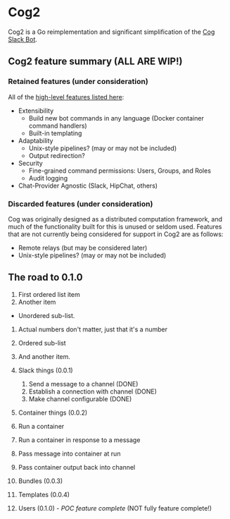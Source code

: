# Cog2

Cog2 is a Go reimplementation and significant simplification of the [Cog Slack Bot](https://github.com/operable/cog).

## Cog2 feature summary (ALL ARE WIP!)

### Retained features (under consideration)

All of the [high-level features listed here](https://book.cog.bot/sections/introducing_cog.html#current-features):

* Extensibility 
  * Build new bot commands in any language (Docker container command handlers)
  * Built-in templating
* Adaptability
  * Unix-style pipelines? (may or may not be included)
  * Output redirection?
* Security
  * Fine-grained command permissions: Users, Groups, and Roles
  * Audit logging
* Chat-Provider Agnostic (Slack, HipChat, others)

### Discarded features (under consideration)

Cog was originally designed as a distributed computation framework, and much of the functionality built for this is unused or seldom used. Features that are not currently being considered for support in Cog2 are as follows:
* Remote relays (but may be considered later)
* Unix-style pipelines? (may or may not be included)

## The road to 0.1.0

1. First ordered list item
2. Another item
  * Unordered sub-list. 
1. Actual numbers don't matter, just that it's a number
  1. Ordered sub-list
4. And another item.


1. Slack things (0.0.1)
   1. Send a message to a channel (DONE)
   1. Establish a connection with channel (DONE)
   1. Make channel configurable (DONE)
1.  Container things (0.0.2)
  1. Run a container
  1. Run a container in response to a message
  1. Pass message into container at run
  1. Pass container output back into channel
1. Bundles (0.0.3)
1. Templates (0.0.4)
1. Users (0.1.0) - *POC feature complete* (NOT fully feature complete!)
